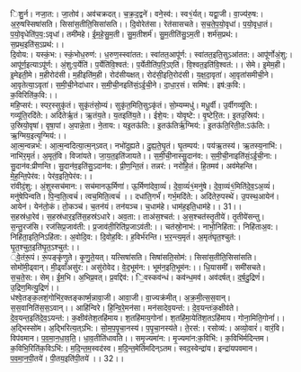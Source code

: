 

  
िशु॒र्न। नजा॒त:। जा॒तोव॑। अव॑चक्रदत्। च॒क्र॒द॒द्वने॑। वने॒स्व॑:। स्व१॒॑र्यत्। यद्वा॒जी। वा॒ज्य॑रु॒ष:। अ॒रु॒षस्सिषा॑सति। सिसा॑स॒तीति॒सिसा॑सति।। दि॒वोरेत॑सा। रेत॑सासचते। स॒च॒ते॒प॒यो॒वृधा॑। प॒यो॒वृधा॒तं। प॒यो॒वृधेति॑प॒य॒:ऽवृधा॑। तमी॑महे। ई॒म॒हे॒सु॒म॒ती। सु॒म॒तीशर्म॑। सु॒म॒तीति॑सु॒ऽम॒ती। शर्म॑स॒प्रथ॑:। स॒प्रथ॒इति॑स॒ऽप्रथ॑:।।  
दि॒वोय:। यस्कं॒भ:। स्कं॒भोध॒रुण॑:। ध॒रुण॒स्स्वा॑तत:। स्वा॑तत॒आपू॑र्ण:। स्वा॑तत॒इति॒सुऽआ॑तत:। आपू॑र्णोअं॒शु:। आपू॑र्ण॒इत्याऽपू॑र्ण:। अं॒शु:प॒र्येति॑। प॒र्येति॑वि॒श्वत॑:। प॒र्येतीति॑प॒रि॒ऽएति॑। वि॒श्वत॒इति॑वि॒श्वत॑:।। सेमे। इ॒मेम॒ही। इ॒मेइती॒मे। म॒हीरोद॑सी। म॒हीइति॑म॒ही। रोद॑सीयक्षत्। रोद॑सी॒इति॒रोद॑सी। य॒क्ष॒दा॒वृता॑। आ॒वृता॑समीची॒ने। आ॒वृतेत्या॒ऽवृता॑। स॒मी॒ची॒नेदा॑धार। स॒मी॒ची॒नइति॑सं॒ऽई॒ची॒ने। दा॒धा॒र॒सं। समिष॑:। इष॑:क॒वि:। क॒विरिति॑क॒वि:।।  
महि॒प्सर॑:। स्पर॒स्सुकृ॑तं। सुकृ॑तंसो॒म्यं। सुकृ॑त॒मिति॒सुऽकृ॑तं। सो॒म्यम्मधु॑। मधू॒र्वी। उ॒र्वीगव्यू॑ति:। गव्यू॑ति॒रदि॑ते:। अदि॑तेर्ऋ॒तं। ऋ॒तंय॒ते। य॒तइति॑य॒ते।। ईशे॒य:। योवृ॒ष्टे:। वृ॒ष्टेरि॒त:। इ॒तउ॒स्रिय॑:। उ॒स्रियो॒वृषा॑। वृषा॒पां। अ॒पान्ने॒ता। ने॒ताय:। यइ॒तऊ॑ति:। इ॒तऊ॑तिर्ऋ॒ग्मिय॑:। इ॒तऊ॑ति॒रिती॒त:ऽऊ॑ति:। ऋ॒ग्मिय॒इत्यृ॒ग्मिय॑:।।  
आ॒त्म॒न्वन्नभ॑:। आ॒त्म॒न्वदित्या॒त्म॒न्ऽवत्। नभो॑दुह्यते। दु॒ह्य॒ते॒घृ॒तं। घृ॒तम्पय॑:। पय॑ऋ॒तस्य॑। ऋ॒तस्य॒नाभि॑:। नाभि॑र॒मृतं॑। अ॒मृतं॒वि। विजा॑यते। जा॒य॒त॒इति॑जायते।। स॒मी॒ची॒नास्सु॒दान॑व:। स॒मी॒ची॒नाइति॑सं॒ऽई॒ची॒ना:। सु॒दान॑व:प्रीणन्ति। सु॒दान॑व॒इति॑सु॒ऽदान॑व:। प्री॒ण॒न्ति॒तं। तन्नर॑:। नरो॑हि॒तं। हि॒तमव॑। अव॑मेहन्ति। मे॒ह॒न्ति॒पेर॑व:। पेर॑व॒इति॒पेर॑व:।।  
रा॑वीदं॒शु:। अं॒शुस्सच॑मान:। सच॑मानऊ॒र्मिणा॑। ऊ॒र्मिणा॑देवा॒व्यं॑। दे॒वा॒व्यं॑१॒॑मनु॑षे। दे॒वा॒व्यं१॒॑मिति॑दे॒व॒ऽअ॒व्यं॑। मनु॑षेपिन्वति। पि॒न्व॒ति॒त्वचं॑। त्वच॒मिति॒त्वचं॑ ।। दधा॑ति॒गर्भं॑। गर्भ॒मदि॑ते:। अदि॑तेरु॒पस्थे॑। उ॒पस्थ॒आयेन॑। आयेन॑। येन॑तो॒कं। तो॒कञ्च॑। च॒तन॑यं। तन॑यञ्च। च॒धाम॑हे। धाम॑ह॒इति॒धाम॑हे।। 31।।  
स॒हस्र॑धा॒रेव॑। स॒हस्र॑धार॒इति॑स॒हस्र॑ऽधारे। अव॒ता:। ताअ॑स॒श्चत॑:। अ॒स॒श्चत॑स्तृ॒तीये॑। तृ॒तीये॑सन्तु। स॒न्तु॒रज॑सि। रज॑सिप्र॒जाव॑ती:। प्र॒जाव॑ती॒रिति॑प्र॒जाऽव॑ती:।। चत॑स्रो॒नाभ॑:। नाभो॒निहि॑ता:। निहि॑ताअ॒व:। निहि॑ता॒इति॒निऽहि॑ता:। अ॒वोदि॒व:। दि॒वोह॒वि:। ह॒विर्भ॑रन्ति। भ॒र॒न्त्य॒मृतं॑। अ॒मृतं॑घृत॒श्चुत॑:। घृ॒त॒श्चुत॒इति॑घृ॒त॒ऽश्चुत॑:।।  
्वे॒तंरू॒पं। रू॒पङ्कृ॑णुते। कृ॒णु॒ते॒यत्। यत्सिषा॑सति। सिषा॑सति॒सोम॑:। सिसा॑स॒तीति॒सिसा॑सति। सोमो॑मी॒ढ्वान्। मी॒ढ्वाँअसु॑र:। असु॑रोवेद। वे॒द॒भूम॑न:। भूम॑न॒इति॒भूम॑न:।। धि॒यासमी॑। समी॑सचते। स॒च॒ते॒स:। सेम्। ई॒म॒भि। अ॒भिप्र॒वत्। प्र॒वद्दिव॑:। ि॒वस्कव॑न्धं। कव॑न्ध॒मव॑। अव॑दर्षत्। द॒र्ष॒दु॒द्रिणं॑। उ॒द्रिण॒मित्यु॒द्रिणं॑।।  
ध॑श्वे॒तङ्क॒लशं॒गोभि॑र॒क्तङ्कार्ष्म॒न्नावा॒जी। आवा॒जी। वा॒ज्यक्र॑मीत्। अ॒क्र॒मी॒त्स॒स॒वान्। स॒स॒वानिति॑स॒स॒ऽवान्।। आहि॑न्विरे। हि॒न्वि॒रे॒मन॑सा। मन॑सादेव॒यन्त॑:। दे॒व॒यन्तः॑क॒क्षीव॑ते। दे॒व॒यन्त॒इति॑दे॒व॒ऽयन्त॑:। क॒क्षीव॑तेश॒तहि॑माय। श॒तहि॑माय॒गोनां॑। श॒तहि॑मा॒येति॑श॒तऽहि॑माय। गोना॒मिति॒गोनां॑।।  
अ॒द्भिस्सो॑म। अ॒द्भिरित्य॒त्ऽभि:। सो॒म॒प॒पृ॒चा॒नस्य॑। प॒पृ॒चा॒नस्य॑ते। ते॒रस॑:। रसोव्य॑:। अव्यो॒वारं॑। वारं॒वि। विप॑वमान। प॒व॒मा॒न॒धा॒व॒ति॒। धा॒व॒तीति॑धावति।। समृ॒ज्यमा॑न:। मृ॒ज्यमा॑न:क॒विभि॑:। क॒विभि॑र्मदिन्तम। क॒विभि॒रिति॑क॒विऽभि॑:। म॒दि॒न्त॒म॒स्वद॑स्व। म॒दि॒न्त॒मेति॑मदिन्ऽतम। स्वद॒स्वेन्द्रा॑य। इन्द्रा॑यपवमान। प॒व॒मा॒न॒पी॒तये॑। पी॒तय॒इति॑पी॒तये॑ ।। 32।।  
